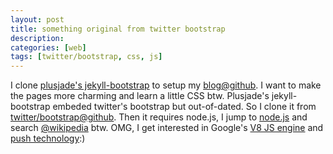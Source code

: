 ```yaml
---
layout: post
title: something original from twitter bootstrap
description: 
categories: [web]
tags: [twitter/bootstrap, css, js]
---
```


I clone [plusjade's jekyll-bootstrap][j] to setup my [blog@github][gw]. I want 
to make the pages more charming and learn a little CSS btw. Plusjade's 
jekyll-bootstrap embeded twitter's bootstrap but out-of-dated. So I clone it 
from [twitter/bootstrap@github][gb]. Then it requires node.js, I jump to 
[node.js][n] and search [@wikipedia][wn] btw. OMG, I get interested in Google's
[V8 JS engine][v] and [push technology][p]:)



[j]: http://jekyllbootstrap.com "jekyll bootstrap"
[gw]: http://wangwangwar.github.com "wangwangwar@github"
[gb]: http://twitter.github.com/bootstrap "twitter/bootstrap"
[n]: http://nodejs.org "node.js"
[wn]: https://en.wikipedia.org/wiki/Nodejs "nodejs@wiki"
[v]: https://en.wikipedia.org/wiki/V8_(JavaScript_engine) "V8 JS engine"
[p]: https://en.wikipedia.org/wiki/Push_technology "push tech"
